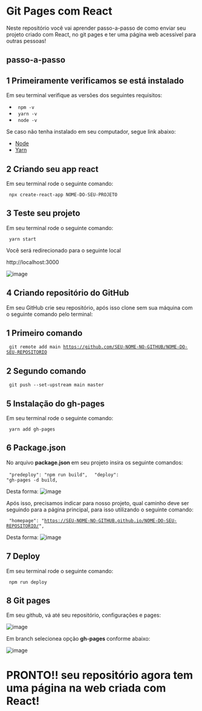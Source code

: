 # Git Pages com React

Neste repositório você vai aprender passo-a-passo de como enviar seu projeto criado com React, no git pages e ter uma página web acessível para outras pessoas!

## passo-a-passo

## 1 Primeiramente verificamos se está instalado

Em seu terminal verifique as versões dos seguintes requisitos:

<ul> 
  <li> <code> npm -v </code> </li>
  <li> <code> yarn -v </code> </li>
  <li> <code> node -v </code> </li>
</ul>

Se caso não tenha instalado em seu computador, segue link abaixo:

<ul> 
  <li> <a href="https://nodejs.org/en/download/"> Node </a> </li>
  <li> <a href="https://classic.yarnpkg.com/lang/en/docs/install/#mac-stable"> Yarn </a> </li>
</ul>

## 2 Criando seu app react

Em seu terminal rode o seguinte comando:

<code> npx create-react-app NOME-DO-SEU-PROJETO </code>

## 3 Teste seu projeto

Em seu terminal rode o seguinte comando:

<code> yarn start </code>

Você será redirecionado para o seguinte local 

<link> http://localhost:3000 </link>

![image](https://user-images.githubusercontent.com/91801482/179429612-524697c5-0fdd-4db4-bac3-fe30c041f9bd.png)

## 4 Criando repositório do GitHub

Em seu GitHub crie seu repositório, após isso clone sem sua máquina com o seguinte comando pelo terminal:

## 1 Primeiro comando
<code> git remote add main https://github.com/SEU-NOME-NO-GITHUB/NOME-DO-SEU-REPOSITORIO </code>
## 2 Segundo comando
<code>  git push --set-upstream main master </code>

## 5 Instalação do gh-pages

Em seu terminal rode o seguinte comando:

<code> yarn add gh-pages </code>

## 6 Package.json

No arquivo <strong> package.json </strong> em seu projeto insira os seguinte comandos:

<code> "predeploy": "npm run build", </code>
<code> "deploy": "gh-pages -d build, </code>

Desta forma:
![image](https://user-images.githubusercontent.com/91801482/179429867-e5e7a019-2f7b-4e8c-8893-da724a03b917.png)

Após isso, precisamos indicar para nosso projeto, qual caminho deve ser seguindo para a página principal, para isso utilizando o seguinte comando:

<code> "homepage": "https://SEU-NOME-NO-GITHUB.github.io/NOME-DO-SEU-REPOSITORIO/", </code>

Desta forma:
![image](https://user-images.githubusercontent.com/91801482/179430024-a6b02bd3-9d72-495d-a870-e97bfd1b31fe.png)

## 7 Deploy

Em seu terminal rode o seguinte comando:

<code> npm run deploy </code>

## 8 Git pages

Em seu github, vá até seu repositório, configurações e pages:

![image](https://user-images.githubusercontent.com/91801482/179430162-98889bed-2c49-4171-a03f-37bbbef56e75.png)

Em branch selecionea opção <strong> gh-pages </strong> conforme abaixo:

![image](https://user-images.githubusercontent.com/91801482/179430221-5df7b86f-b1a7-4aae-bdee-06c44ed2fbf6.png)

# <strong> PRONTO!! </strong> seu repositório agora tem uma página na web criada com React!
